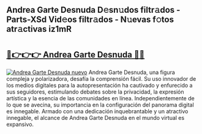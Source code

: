 ## Andrea Garte Desnuda D𝚎sn𝚞dos filtr𝚊dos - Parts-XSd Vid𝚎os filtr𝚊dos - N𝚞evas f𝚘tos atr𝚊ctivas iz1mR

# <h2><a href="http://mbdjoe.tromn.icu/?c=Andrea+Garte+Desnuda">🔗👉👉👉 Andrea Garte Desnuda 🔗🔗</a></h2>

[![Andrea Garte Desnuda nuevo](https://i.imgur.com/pEAQMta.gif)](http://mbdjoe.tromn.icu/?c=Andrea+Garte+Desnuda)
Andrea Garte Desnuda, una figura compleja y polarizadora, desafía la comprensión fácil. Su uso innovador de los medios digitales para la autopresentación ha cautivado y enfurecido a sus seguidores, estimulando debates sobre la privacidad, la expresión artística y la esencia de las comunidades en línea. Independientemente de lo que se avecina, su importancia en la configuración del panorama digital es innegable. Armado con una dedicación inquebrantable y un atractivo innegable, el alcance de Andrea Garte Desnuda en el mundo virtual es expansivo.
